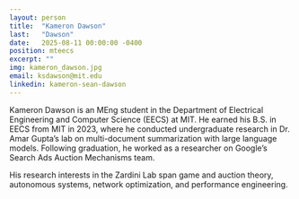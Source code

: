 ```yaml
---
layout: person
title:  "Kameron Dawson"
last:   "Dawson"
date:   2025-08-11 00:00:00 -0400
position: mteecs
excerpt: ""
img: kameron_dawson.jpg
email: ksdawson@mit.edu
linkedin: kameron-sean-dawson
---
```


Kameron Dawson is an MEng student in the Department of Electrical Engineering and Computer Science (EECS) at MIT. 
He earned his B.S. in EECS from MIT in 2023, where he conducted undergraduate research in Dr. Amar Gupta’s lab on multi-document summarization with large language models. 
Following graduation, he worked as a researcher on Google’s Search Ads Auction Mechanisms team. 

His research interests in the Zardini Lab span game and auction theory, autonomous systems, network optimization, and performance engineering.